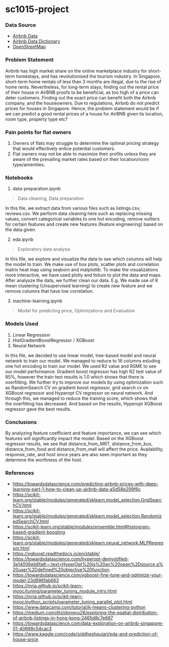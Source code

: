 # sc1015-project

### Data Source

- [Airbnb Data](http://insideairbnb.com/get-the-data/)
- [Airbnb Data Dictionary](https://docs.google.com/spreadsheets/d/1iWCNJcSutYqpULSQHlNyGInUvHg2BoUGoNRIGa6Szc4/edit#gid=1322284596)
- [OpenStreetMap](https://www.openstreetmap.org/)

### Problem Statement

Airbnb has high market share on the online marketplace industry for short-term homestays, and has revolutionised the tourism industry.
In Singapore, short-term home rentals of less than 3 months are illegal, due to the rise of home rents.
Nevertheless, for long-term stays, finding out the rental price of their house in AirBNB proofs to be beneficial, as too high of a price can deter customers.
Finding out the exact price can benefit both the Airbnb company, and the houseowners.
Due to regulations, Airbnb do not predict prices for houses in Singapore.
Hence, the problem statement would be if we can predict a good rental prices of a house for AirBNB given its location, room type, property type etc?


### Pain points for flat owners
1) Owners of flats may struggle to determine the optimal pricing strategy that would effectively entice potential customers.
2) Flat owners may not be able to maximize their profits unless they are aware of the prevailing market rates based on their location/room type/amenities.

### Notebooks

1. data-preparation.ipynb
> Data cleaning, Data preparation

In this file, we extract data from various files such as listings.csv, reviews.csv. We perform data cleaning here such as replacing missing values, convert categorical variables to one hot encoding, remove outliers for certain features and create new features (feature engineering) based on the data given.

2. eda.ipynb
> Exploratory data analysis

In this file, we explore and visualize the data to see which columns will help the model to train. We make use of box plots, scatter plots and correlation matrix heat map using seaborn and matplotlib. To make the visualizations more interactive, we have used plotly and folium to plot the data and maps. After analysze the data, we further clean our data. E.g. We made use of K mean clustering (Unsupervised learning) to create new feature and we remove columns that have low correlation.

3. machine-learning.ipynb
> Model for predicting price, Optimizations and Evaluation

### Models Used 

1. Linear Regression
2. HistGradientBoostRegressor / XGBoost
3. Neural Network

In this file, we decided to use linear model, tree-based model and neural network to train our model. We managed to reduce to 16 columns exluding one hot encoding to train our model. We used R2 value and RSME to see our model performance. Gradient boost regressor has high R2 test value of 85%, however the train test results is 1.0 which shows that there is overfitting. We further try to improve our models by using optimization such as RandomSearch CV on gradient boost regressor, grid search cv on XGBoost regressor and Hyperopt CV regressor on neural network. And through this, we managed to reduce the training score, which shows that the overfitting has decreased. And based on the results, Hyperopt XGBoost regressor gave the best results.


### Conclusions

By analyzing feature coefficient and feature importance, we can see which features will significantly impact the model. Based on the XGBoost regressor results, we see that distance_from_MRT, distance_from_bus, distance_from_food and distance_from_mall will affect the price. Availability, response_rate, and host since years are also seen important as they determine the worthness of the host.



### References

- https://towardsdatascience.com/predicting-airbnb-prices-with-deep-learning-part-1-how-to-clean-up-airbnb-data-a5d58e299f6c
- https://scikit-learn.org/stable/modules/generated/sklearn.model_selection.GridSearchCV.html
- https://scikit-learn.org/stable/modules/generated/sklearn.model_selection.RandomizedSearchCV.html
- https://scikit-learn.org/stable/modules/ensemble.html#histogram-based-gradient-boosting
- https://scikit-learn.org/stable/modules/generated/sklearn.neural_network.MLPRegressor.html
- https://xgboost.readthedocs.io/en/stable/
- https://towardsdatascience.com/hyperopt-demystified-3e14006eb6fa#:~:text=HyperOpt%20is%20an%20open%2Dsource,a%20user%2Ddefined%20objective%20function.
- https://towardsdatascience.com/xgboost-fine-tune-and-optimize-your-model-23d996fab663
- https://inria.github.io/scikit-learn-mooc/tuning/parameter_tuning_module_intro.html
- https://inria.github.io/scikit-learn-mooc/python_scripts/parameter_tuning_parallel_plot.html
- https://www.datacamp.com/tutorial/k-means-clustering-python
- https://medium.com/@zidongyu26/exploring-the-spatial-distribution-of-airbnb-listings-in-hong-kong-2465d8c7e667
- https://towardsdatascience.com/data-exploration-on-airbnb-singapore-01-40698c54cac3
- https://www.kaggle.com/code/siddheshpujari/eda-and-prediction-of-house-price

